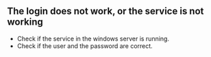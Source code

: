 ## The login does not work, or the service is not working

* Check if the service in the windows server is running.
* Check if the user and the password are correct.

